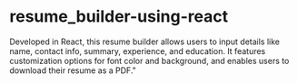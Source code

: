 # resume_builder-using-react
Developed in React, this resume builder allows users to input details like name, contact info, summary, experience, and education. It features customization options for font color and background, and enables users to download their resume as a PDF."
